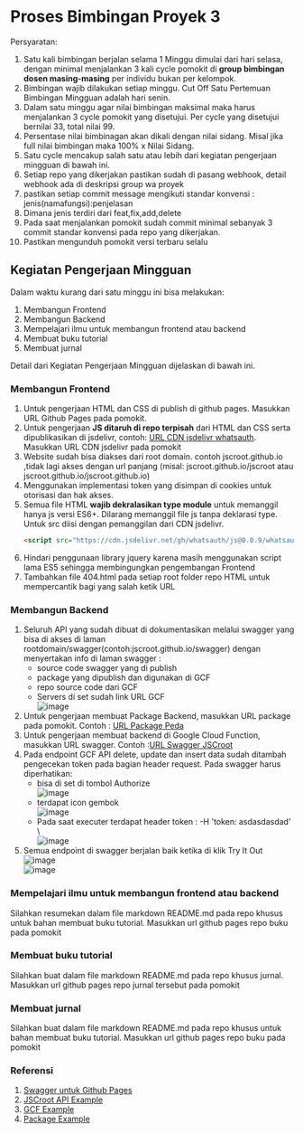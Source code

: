 # Proses Bimbingan Proyek 3
Persyaratan:
1. Satu kali bimbingan berjalan selama 1 Minggu dimulai dari hari selasa, dengan minimal menjalankan 3 kali cycle pomokit di **group bimbingan dosen masing-masing** per individu bukan per kelompok.
2. Bimbingan wajib dilakukan setiap minggu. Cut Off Satu Pertemuan Bimbingan Mingguan adalah hari senin.
3. Dalam satu minggu agar nilai bimbingan maksimal maka harus menjalankan 3 cycle pomokit yang disetujui. Per cycle yang disetujui bernilai 33, total nilai 99.
4. Persentase nilai bimbinagan akan dikali dengan nilai sidang. Misal jika full nilai bimbingan maka 100% x Nilai Sidang.
5. Satu cycle mencakup salah satu atau lebih dari kegiatan pengerjaan mingguan di bawah ini.
6. Setiap repo yang dikerjakan pastikan sudah di pasang webhook, detail webhook ada di deskripsi group wa proyek
7. pastikan setiap commit message mengikuti standar konvensi : jenis(namafungsi):penjelasan
8. Dimana jenis terdiri dari feat,fix,add,delete
9. Pada saat menjalankan pomokit sudah commit minimal sebanyak 3 commit standar konvensi pada repo yang dikerjakan.
10. Pastikan mengunduh pomokit versi terbaru selalu

## Kegiatan Pengerjaan Mingguan
Dalam waktu kurang dari satu minggu ini bisa melakukan:
1. Membangun Frontend
2. Membangun Backend
3. Mempelajari ilmu untuk membangun frontend atau backend
4. Membuat buku tutorial
5. Membuat jurnal  

Detail dari Kegiatan Pengerjaan Mingguan dijelaskan di bawah ini.

### Membangun Frontend
1. Untuk pengerjaan HTML dan CSS di publish di github pages. Masukkan URL Github Pages pada pomokit.
2. Untuk pengerjaan **JS ditaruh di repo terpisah** dari HTML dan CSS serta dipublikasikan di jsdelivr, contoh: [URL CDN jsdelivr whatsauth](https://cdn.jsdelivr.net/gh/whatsauth/js/). Masukkan URL CDN jsdelivr pada pomokit
3. Website sudah bisa diakses dari root domain. contoh jscroot.github.io ,tidak lagi akses dengan url panjang (misal: jscroot.github.io/jscroot atau jscroot.github.io/jscroot.github.io)
4. Menggunakan implementasi token yang disimpan di cookies untuk otorisasi dan hak akses.
5. Semua file HTML **wajib dekralasikan type module** untuk memanggil hanya js versi ES6+. Dilarang memanggil file js tanpa deklarasi type. Untuk src diisi dengan pemanggilan dari CDN jsdelivr.
   ```html
   <script src="https://cdn.jsdelivr.net/gh/whatsauth/js@0.0.9/whatsauth.js" type="module"></script>
   ```
6. Hindari penggunaan library jquery karena masih menggunakan script lama ES5 sehingga membingungkan pengembangan Frontend
7. Tambahkan file 404.html pada setiap root folder repo HTML untuk mempercantik bagi yang salah ketik URL
 
### Membangun Backend
1. Seluruh API yang sudah dibuat di dokumentasikan melalui swagger yang bisa di akses di laman rootdomain/swagger(contoh:jscroot.github.io/swagger) dengan menyertakan info di laman swagger :
   * source code swagger yang di publish
   * package yang dipublish dan digunakan di GCF
   * repo source code dari GCF
   * Servers di set sudah link URL GCF  
   ![image](https://github.com/bukped/gis/assets/11188109/8db9052d-3056-48ec-af1f-5b5b1b396ac9)
2. Untuk pengerjaan membuat Package Backend, masukkan URL package pada pomokit. Contoh : [URL Package Peda](https://pkg.go.dev/github.com/petapedia/peda)
3. Untuk pengerjaan membuat backend di Google Cloud Function, masukkan URL swagger. Contoh :[URL Swagger JSCroot](https://jscroot.github.io/examples/api/swagger/)
4. Pada endpoint GCF API delete, update dan insert data sudah ditambah pengecekan token pada bagian header request. Pada swagger harus diperhatikan:
   * bisa di set di tombol Authorize  
     ![image](https://github.com/bukped/gis/assets/11188109/5d2e6ef1-eafe-40a9-8a70-6299b76131c3)
   * terdapat icon gembok  
     ![image](https://github.com/bukped/gis/assets/11188109/34716bfe-8918-4a5e-89ba-02cc655f8801)
   * Pada saat executer terdapat header token : -H 'token: asdasdasdad' \  
     ![image](https://github.com/bukped/gis/assets/11188109/dd4b787e-2701-4609-986d-7015213134c2)
5. Semua endpoint di swagger berjalan baik ketika di klik Try It Out ![image](https://github.com/bukped/gis/assets/11188109/40c02a80-3fe1-4ebf-aa1c-b9fa05f22bb5)  
   ![image](https://github.com/bukped/gis/assets/11188109/f14aa7e3-10de-4223-a711-1d91e7f68755)

### Mempelajari ilmu untuk membangun frontend atau backend
Silahkan resumekan dalam file markdown README.md pada repo khusus untuk bahan membuat buku tutorial. Masukkan url github pages repo buku pada pomokit

### Membuat buku tutorial
Silahkan buat dalam file markdown README.md pada repo khusus jurnal. Masukkan url github pages repo jurnal tersebut pada pomokit

### Membuat jurnal
Silahkan buat dalam file markdown README.md pada repo khusus untuk bahan membuat buku tutorial. Masukkan url github pages repo buku pada pomokit

### Referensi
1. [Swagger untuk Github Pages](https://jscroot.github.io/examples/api/swagger/)
2. [JSCroot API Example](https://jscroot.github.io/examples/api/)
3. [GCF Example](https://petapedia.github.io/gcf/)
4. [Package Example](https://pkg.go.dev/github.com/petapedia/peda)
